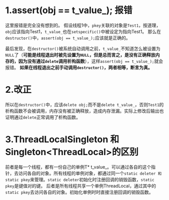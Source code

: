 # 1.assert(obj == t_value_); 报错
这里报错是完全没有想到的。
假设线程1中，```pkey```关联的对象是```Test1```，按道理，```obj```应该指向Test1，```t_value_```也在```setspecific()```中被设定为指向Test1。
那么在```destructor()```中，```assert(obj == t_value_);```应该就是正确的。

最后发现，在```destructor()```被系统自动调用之前，```t_value_```不知道怎么被设置为```NULL```了（**可能是线程退出时被先设置为```NULL```，但是总而言之，是没有正确释放内存的，因为没有通过```delete```调用析构函数**），这样```assert(obj == t_value_);```就会报错。
**如果在线程退出之前手动调用```destructor()```，两者相等，断言为真。**


# 2.改正
所以在```destructor()```中，应该```delete obj;```而不是```delete t_value_```，否则```Test1```的析构函数不会被调用，内存没有被正确释放，造成内存泄漏。实际上修改后输出也证明通过```delete```正常调用了析构函数。

# 3.ThreadLocalSingleton<T> 和 Singleton<ThreadLocal<T>>的区别
前者是每一个线程，都有一份自己的单例T* t_value_。可以通过各自的这个指针，去访问各自的对象。所有线程的单例对象，都通过同一个```static deleter 和 static pkey```来管理。```static deleter```初始化时注册回调的销毁函数，```static pkey```是键值对的键。
后者是所有线程共享一个单例ThreadLocal<T>，通过其中的```static pkey```去访问各自的对象。初始化单例时时直接注册回调的销毁函数。